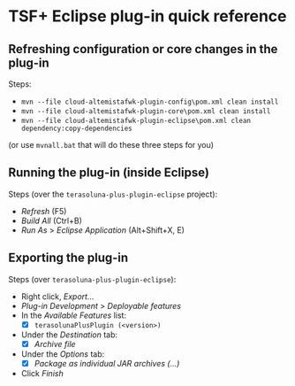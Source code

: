 # TSF+ Eclipse plug-in quick reference


## Refreshing configuration or core changes in the plug-in

Steps:
* `mvn --file cloud-altemistafwk-plugin-config\pom.xml clean install`
* `mvn --file cloud-altemistafwk-plugin-core\pom.xml clean install`
* `mvn --file cloud-altemistafwk-plugin-eclipse\pom.xml clean dependency:copy-dependencies`

(or use `mvnall.bat` that will do these three steps for you)


## Running the plug-in (inside Eclipse)

Steps (over the `terasoluna-plus-plugin-eclipse` project):
* _Refresh_ (F5)
* _Build All_ (Ctrl+B)
* _Run As_ > _Eclipse Application_ (Alt+Shift+X, E)


## Exporting the plug-in

Steps  (over `terasoluna-plus-plugin-eclipse`):
* Right click, _Export..._
* _Plug-in Development_ > _Deployable features_
* In the _Available Features_ list:
	* [X] `terasolunaPlusPlugin (<version>)`
* Under the _Destination_ tab:
	* [X] _Archive file_
* Under the _Options_ tab:
	* [X] _Package as individual JAR archives (...)_ 
* Click _Finish_
